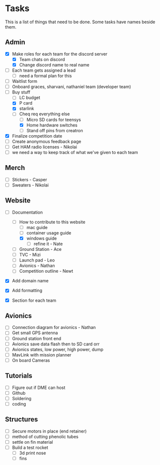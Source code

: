 # Tasks
This is a list of things that need to be done. Some tasks have names beside them.

## Admin
- [x] Make roles for each team for the discord server
    - [x] Team chats on discord
    - [x] Change discord name to real name
- [ ] Each team gets assigned a lead
    - [ ] need a formal plan for this
- [ ] Waitlist form
- [ ] Onboard graces, sharvani, nathaniel team (developer team)
- [ ] Buy stuff
    - [ ] LC budget
    - [x] P card
    - [x] starlink
    - [ ] Cheq req everything else
        - [ ] Micro SD cards for teensys
        - [x] Home hardware switches
        - [ ] Stand off pins from creatron
- [x] Finalize competition date
- [ ] Create anonymous feedback page
- [ ] Get HAM radio licenses - Nikolai
- [ ] we need a way to keep track of what we've given to each team

## Merch
 - [ ] Stickers - Casper
 - [ ] Sweaters - Nikolai

## Website
- [ ] Documentation
    - [ ] How to contribute to this website
        - [ ] mac guide
        - [ ] container usage guide
        - [x] windows guide
            - [ ] refine it - Nate
    - [ ] Ground Station - Ace
    - [ ] TVC - Mizi
    - [ ] Launch pad - Leo
    - [ ] Avionics - Nathan
    - [ ] Competition outline - Newt
- [x] Add domain name
- [x] Add formatting
- [x] Section for each team


## Avionics
- [ ] Connection diagram for avionics - Nathan
- [ ] Get small GPS antenna
- [ ] Ground station front end
- [ ] Avionics save data flash then to SD card orr
- [ ] Avionics states, low power, high power, dump
- [ ] MavLink with mission planner
- [ ] On board Cameras

## Tutorials
- [ ] Figure out if DME can host
- [ ] Github
- [ ] Soldering
- [ ] coding

## Structures
- [ ] Secure motors in place (end retainer)
- [ ] method of cutting phenolic tubes
- [ ] settle on fin material
- [ ] Build a test rocket
    - [ ] 3d print nose
    - [ ] fins
